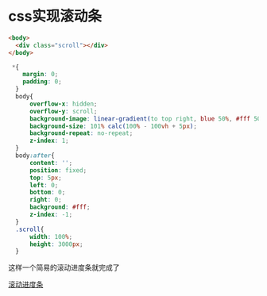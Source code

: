 # css实现滚动条

```html
<body>
  <div class="scroll"></div>
</body>
```

```css
 *{
    margin: 0;
    padding: 0;
  }
  body{
      overflow-x: hidden;
      overflow-y: scroll;
      background-image: linear-gradient(to top right, blue 50%, #fff 50%);
      background-size: 101% calc(100% - 100vh + 5px);
      background-repeat: no-repeat;
      z-index: 1;
  }
  body:after{
      content: '';
      position: fixed;
      top: 5px;
      left: 0;
      bottom: 0;
      right: 0;
      background: #fff;
      z-index: -1;
  }
  .scroll{
      width: 100%;
      height: 3000px;
  }
```

这样一个简易的滚动进度条就完成了

[滚动进度条](https://codepen.io/hbbaly/pen/MWWBxxB?height=265&theme-id=default&default-tab=js,result,, 'process')